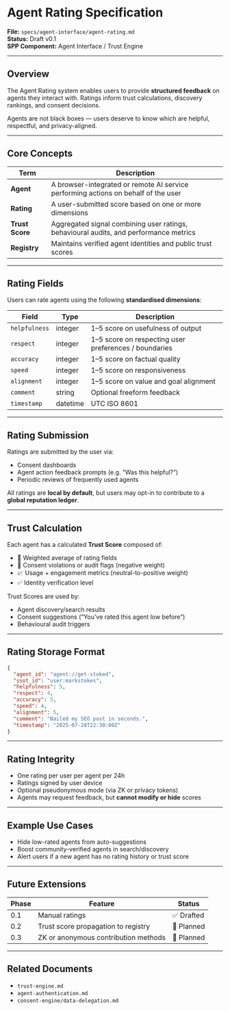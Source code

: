 
# Agent Rating Specification

**File:** `specs/agent-interface/agent-rating.md`  
**Status:** Draft v0.1  
**SPP Component:** Agent Interface / Trust Engine

---

## Overview

The Agent Rating system enables users to provide **structured feedback** on agents they interact with. Ratings inform trust calculations, discovery rankings, and consent decisions.

Agents are not black boxes — users deserve to know which are helpful, respectful, and privacy-aligned.

---

## Core Concepts

| Term         | Description |
|--------------|-------------|
| **Agent**     | A browser-integrated or remote AI service performing actions on behalf of the user |
| **Rating**    | A user-submitted score based on one or more dimensions |
| **Trust Score** | Aggregated signal combining user ratings, behavioural audits, and performance metrics |
| **Registry**  | Maintains verified agent identities and public trust scores |

---

## Rating Fields

Users can rate agents using the following **standardised dimensions**:

| Field             | Type     | Description |
|------------------|----------|-------------|
| `helpfulness`     | integer  | 1–5 score on usefulness of output |
| `respect`         | integer  | 1–5 score on respecting user preferences / boundaries |
| `accuracy`        | integer  | 1–5 score on factual quality |
| `speed`           | integer  | 1–5 score on responsiveness |
| `alignment`       | integer  | 1–5 score on value and goal alignment |
| `comment`         | string   | Optional freeform feedback |
| `timestamp`       | datetime | UTC ISO 8601 |

---

## Rating Submission

Ratings are submitted by the user via:
- Consent dashboards
- Agent action feedback prompts (e.g. “Was this helpful?”)
- Periodic reviews of frequently used agents

All ratings are **local by default**, but users may opt-in to contribute to a **global reputation ledger**.

---

## Trust Calculation

Each agent has a calculated **Trust Score** composed of:

- 🧠 Weighted average of rating fields
- 📜 Consent violations or audit flags (negative weight)
- 📈 Usage + engagement metrics (neutral-to-positive weight)
- ✅ Identity verification level

Trust Scores are used by:

- Agent discovery/search results
- Consent suggestions (“You’ve rated this agent low before”)
- Behavioural audit triggers

---

## Rating Storage Format

```json
{
  "agent_id": "agent://get-stoked",
  "ssot_id": "user:markstokes",
  "helpfulness": 5,
  "respect": 4,
  "accuracy": 5,
  "speed": 4,
  "alignment": 5,
  "comment": "Nailed my SEO post in seconds.",
  "timestamp": "2025-07-28T22:30:00Z"
}
```

---

## Rating Integrity

- One rating per user per agent per 24h
- Ratings signed by user device
- Optional pseudonymous mode (via ZK or privacy tokens)
- Agents may request feedback, but **cannot modify or hide** scores

---

## Example Use Cases

- Hide low-rated agents from auto-suggestions
- Boost community-verified agents in search/discovery
- Alert users if a new agent has no rating history or trust score

---

## Future Extensions

| Phase | Feature                              | Status     |
|-------|--------------------------------------|------------|
| 0.1   | Manual ratings                        | ✅ Drafted |
| 0.2   | Trust score propagation to registry   | 🔲 Planned |
| 0.3   | ZK or anonymous contribution methods  | 🔲 Planned |

---

## Related Documents

- `trust-engine.md`
- `agent-authentication.md`
- `consent-engine/data-delegation.md`
